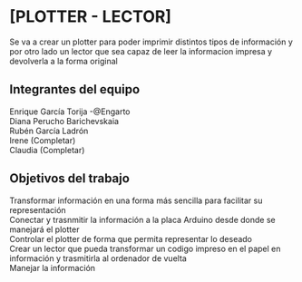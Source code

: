 # [PLOTTER - LECTOR]
Se va a crear un plotter para poder imprimir distintos tipos de información y por otro lado un lector que sea capaz de leer la informacion impresa y devolverla a la forma original
## Integrantes del equipo
Enrique García Torija -@Engarto <br/>
Diana Perucho Barichevskaia<br/>
Rubén García Ladrón<br/>
Irene (Completar)<br/>
Claudia (Completar)<br/>
## Objetivos del trabajo
Transformar información en una forma más sencilla para facilitar su representación<br/>
Conectar y trasnmitir la información a la placa Arduino desde donde se manejará el plotter<br/>
Controlar el plotter de forma que permita representar lo deseado<br/>
Crear un lector que pueda transformar un codigo impreso en el papel en información y trasmitirla al ordenador de vuelta<br/>
Manejar la información
